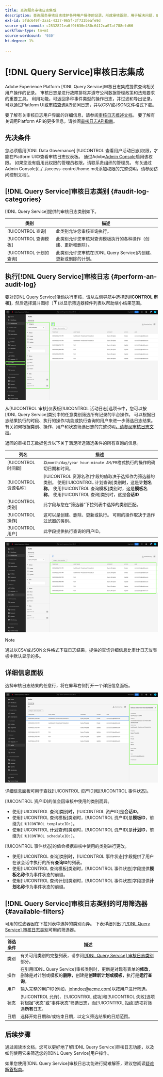 ```yaml
---
title: 查询服务审核日志集成
description: 查询服务审核日志维护各种用户操作的记录，形成审核跟踪，用于解决问题，或遵守公司数据管理政策和法规要求。 本教程概述了特定于查询服务的审核日志功能。
exl-id: 5fdc649f-3aa1-4337-965f-3f733beafe9d
source-git-commit: c2832821ea6f9f630e480c6412ca07af788efd66
workflow-type: tm+mt
source-wordcount: '930'
ht-degree: 1%

---
```


# [!DNL Query Service]审核日志集成

Adobe Experience Platform [!DNL Query Service]审核日志集成提供查询相关用户操作的记录。 审核日志是进行故障排除并遵守公司数据管理政策和法规要求的重要工具。 利用功能，可返回多种事件类型的操作日志，并过滤和导出记录。 可以通过Platform UI或[审核查询API](https://www.adobe.io/experience-platform-apis/references/audit-query/)访问日志，并以CSV或JSON文件格式下载。

要了解有关审核日志用户界面的详细信息，请参阅[审核日志概述文档](../../landing/governance-privacy-security/audit-logs/overview.md)。 要了解有关调用Platform API的更多信息，请参阅[审核日志API指南](../../landing/api-guide.md)。

## 先决条件

您必须启用[!DNL Data Governance] [!UICONTROL 查看用户活动日志]权限，才能在Platform UI中查看审核日志仪表板。 通过Adobe[Admin Console](https://adminconsole.adobe.com/)启用该权限。 如果您没有启用此权限的管理员权限，请联系贵组织的管理员。 有关通过Admin Console](../../access-control/home.md)添加权限的完整说明，请参阅访问控制文档[。

## [!DNL Query Service]审核日志类别 {#audit-log-categories}

[!DNL Query Service]提供的审核日志类别如下。

| 类别 | 描述 |
|---|---|
| [!UICONTROL 查询] | 此类别允许您审核查询执行。 |
| [!UICONTROL 查询模板] | 此类别允许您审核对查询模板执行的各种操作（创建、更新和删除）。 |
| [!UICONTROL 计划的查询] | 此类别允许您审核在[!DNL Query Service]内创建、更新或删除的计划。 |

## 执行[!DNL Query Service]审核日志 {#perform-an-audit-log}

要对[!DNL Query Service]活动执行审核，请从左侧导航中选择&#x200B;**[!UICONTROL 审核]**，然后选择漏斗图标（![过滤器图标）。](/help/images/icons/filter.png))以显示筛选器控件列表以帮助缩小结果范围。

![Platform UI审核日志仪表板在左侧导航和筛选器控件中突出显示“审核”。](../images/audit-log/filter-controls.png)

从[!UICONTROL 审核]仪表板[!UICONTROL 活动日志]选项卡中，您可以按[!DNL Query Service]类别中的任意类别筛选所有记录的平台操作。 可以根据日志结果执行的时段、执行的操作/功能或执行查询的用户来进一步筛选日志结果。 有关如何根据类别、操作、用户和状态筛选日志的完整说明[，请参阅审核日志文档](../../landing/governance-privacy-security/audit-logs/overview.md#managing-audit-logs-in-the-ui)。

返回的审核日志数据包含以下关于满足所选筛选条件的所有查询的信息。

| 列名 | 描述 |
|---|---|
| [!UICONTROL 时间戳] | 以`month/day/year hour:minute AM/PM`格式执行的操作的确切日期和时间。 |
| [!UICONTROL 资源名称] | [!UICONTROL 资源名称]字段的值取决于选择作为筛选器的类别。 使用[!UICONTROL 计划查询]类别时，这是&#x200B;**计划名称**。 使用[!UICONTROL 查询模板]类别时，这是&#x200B;**模板名称**。 使用[!UICONTROL 查询]类别时，这是&#x200B;**会话ID** |
| [!UICONTROL 类别] | 此字段与您在“筛选器”下拉列表中选择的类别匹配。 |
| [!UICONTROL 操作] | 这可以是创建、删除、更新或执行。 可用的操作取决于选作过滤器的类别。 |
| [!UICONTROL 用户] | 此字段提供执行查询的用户ID。 |

![已突出显示筛选活动日志的审核仪表板。](../images/audit-log/filtered-activity.png)

>[!NOTE]
>
>通过以CSV或JSON文件格式下载日志结果，提供的查询详细信息比审计日志仪表板中默认显示的多。

## 详细信息面板

选择审核日志结果的任意行，将在屏幕右侧打开一个详细信息面板。

![审核突出显示详细信息面板的仪表板“活动日志”选项卡。](../images/audit-log/details-panel.png)

详细信息面板可用于查找[!UICONTROL 资产ID]和[!UICONTROL 事件状态]。

[!UICONTROL 资产ID]的值会因审核中使用的类别而异。

* 使用[!UICONTROL 查询]类别时，[!UICONTROL 资产ID]是&#x200B;**会话ID**。
* 使用[!UICONTROL 查询模板]类别时，[!UICONTROL 资产ID]是&#x200B;**模板ID**，前缀为`[!UICONTROL templateID:]`。
* 使用[!UICONTROL 计划查询]类别时，[!UICONTROL 资产ID]是&#x200B;**计划ID**，前缀为`[!UICONTROL scheduleID:]`。

[!UICONTROL 事件状态]的值会根据审核中使用的类别进行更改。

* 使用[!UICONTROL 查询]类别时，[!UICONTROL 事件状态]字段提供了用户在该会话中执行的所有&#x200B;**查询ID**&#x200B;的列表。
* 使用[!UICONTROL 查询模板]类别时，[!UICONTROL 事件状态]字段提供&#x200B;**模板名称**&#x200B;作为事件状态的前缀。
* 使用[!UICONTROL 查询计划]类别时，[!UICONTROL 事件状态]字段提供&#x200B;**计划名称**&#x200B;作为事件状态的前缀。

## [!DNL Query Service]审核日志类别的可用筛选器 {#available-filters}

可用的过滤器因在下拉列表中选择的类别而异。 下表详细列出了[[!DNL Query Service] 审核日志类别](#audit-log-categories)可用的筛选器。

| 筛选条件 | 描述 |
|---|---|
| 类别 | 有关可用类别的完整列表，请参阅[[!DNL Query Service] 审核日志类别](#audit-log-categories)部分。 |
| 操作 | 在引用[!DNL Query Service]审核类别时，更新是对现有表单的&#x200B;**修改**，删除是对计划或模板的&#x200B;**删除**，创建是&#x200B;**创建新计划或模板**，执行是&#x200B;**运行查询**。 |
| 用户 | 输入完整的用户ID(例如，johndoe@acme.com)以按用户进行筛选。 |
| 状态 | [!UICONTROL 允许]、[!UICONTROL 成功]和[!UICONTROL 失败]选项将根据“状态”或“事件状态”筛选日志，而[!UICONTROL 拒绝]选项将筛选&#x200B;**所有**&#x200B;日志。 |
| 日期 | 选择开始日期和/或结束日期，以定义筛选结果的日期范围。 |

## 后续步骤

通过阅读本文档，您可以更好地了解[!DNL Query Service]审核日志功能，以及如何使用它来筛选您的[!DNL Query Service]用户操作。

如果您使用[!DNL Query Service]审核日志功能进行疑难解答，建议您阅读[疑难解答指南](../troubleshooting-guide.md)。
